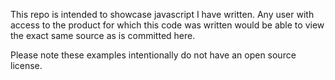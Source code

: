 This repo is intended to showcase javascript I have written.  Any user with access to the product for which this code was written would be able to view the exact same source as is committed here.

Please note these examples intentionally do not have an open source license.
